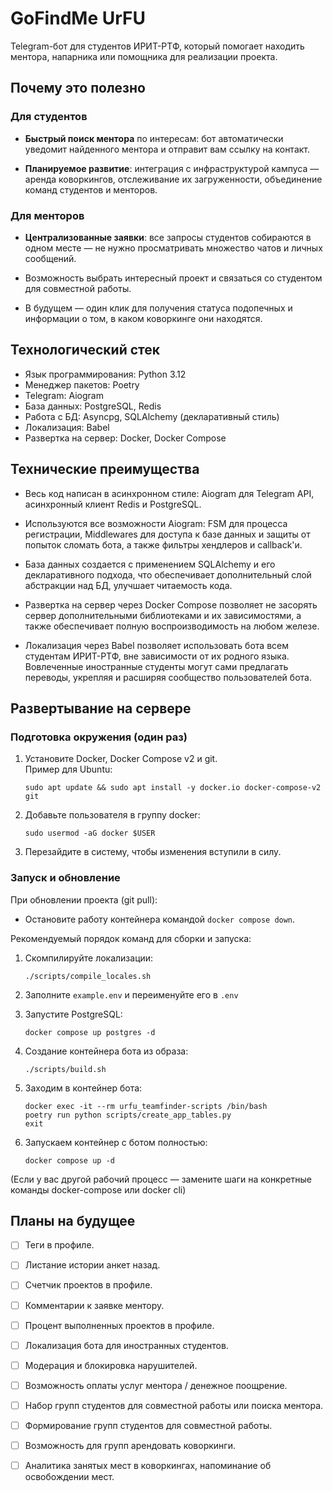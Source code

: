 # GoFindMe UrFU
Telegram-бот для студентов ИРИТ-РТФ, который помогает находить ментора, напарника или помощника для реализации проекта.



## Почему это полезно

### Для студентов
- **Быстрый поиск ментора** по интересам: бот автоматически уведомит найденного ментора и отправит вам ссылку на контакт.

- **Планируемое развитие**: интеграция с инфраструктурой кампуса — аренда коворкингов, отслеживание их загруженности, объединение команд студентов и менторов.

### Для менторов
- **Централизованные заявки**: все запросы студентов собираются в одном месте — не нужно просматривать множество чатов и личных сообщений.

- Возможность выбрать интересный проект и связаться со студентом для совместной работы.

- В будущем — один клик для получения статуса подопечных и информации о том, в каком коворкинге они находятся.



## Технологический стек
- Язык программирования: Python 3.12
- Менеджер пакетов: Poetry
- Telegram: Aiogram
- База данных: PostgreSQL, Redis
- Работа с БД: Asyncpg, SQLAlchemy (декларативный стиль)
- Локализация: Babel
- Развертка на сервер: Docker, Docker Compose



## Технические преимущества
- Весь код написан в асинхронном стиле: Aiogram для Telegram API, асинхронный клиент Redis и PostgreSQL.

- Используются все возможности Aiogram: FSM для процесса регистрации, Middlewares для доступа к базе данных и защиты от попыток сломать бота, а также фильтры хендлеров и callback'и.

- База данных создается с применением SQLAlchemy и его декларативного подхода, что обеспечивает дополнительный слой абстракции над БД, улучшает читаемость кода.

- Развертка на сервер через Docker Compose позволяет не засорять сервер дополнительными библиотеками и их зависимостями, а также обеспечивает полную воспроизводимость на любом железе.

- Локализация через Babel позволяет использовать бота всем студентам ИРИТ-РТФ, вне зависимости от их родного языка. Вовлеченные иностранные студенты могут сами предлагать переводы, укрепляя и расширяя сообщество пользователей бота.


## Развертывание на сервере

### Подготовка окружения (один раз)
1. Установите Docker, Docker Compose v2 и git.  
  Пример для Ubuntu:
   ```
   sudo apt update && sudo apt install -y docker.io docker-compose-v2 git
   ```
2. Добавьте пользователя в группу docker:
   ```
   sudo usermod -aG docker $USER
   ```
3. Перезайдите в систему, чтобы изменения вступили в силу.

### Запуск и обновление
При обновлении проекта (git pull):
- Остановите работу контейнера командой `docker compose down`.

Рекомендуемый порядок команд для сборки и запуска:

1. Скомпилируйте локализации:
   ```
   ./scripts/compile_locales.sh
   ```

2. Заполните `example.env` и переименуйте его в `.env`

3. Запустите PostgreSQL:
   ```
   docker compose up postgres -d
   ```

4. Создание контейнера бота из образа:
   ```
   ./scripts/build.sh
   ```

5. Заходим в контейнер бота:
   ```
   docker exec -it --rm urfu_teamfinder-scripts /bin/bash
   poetry run python scripts/create_app_tables.py
   exit
   ```

6. Запускаем контейнер с ботом полностью:
   ```
   docker compose up -d
   ```

(Если у вас другой рабочий процесс — замените шаги на конкретные команды docker-compose или docker cli)



## Планы на будущее
- [ ] Теги в профиле.

- [ ] Листание истории анкет назад.

- [ ] Счетчик проектов в профиле.

- [ ] Комментарии к заявке ментору.

- [ ] Процент выполненных проектов в профиле.

- [ ] Локализация бота для иностранных студентов.

- [ ] Модерация и блокировка нарушителей.

- [ ] Возможность оплаты услуг ментора / денежное поощрение.

- [ ] Набор групп студентов для совместной работы или поиска ментора.

- [ ] Формирование групп студентов для совместной работы.

- [ ] Возможность для групп арендовать коворкинги. 

- [ ] Аналитика занятых мест в коворкингах, напоминание об освобождении мест.
